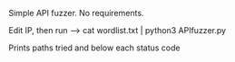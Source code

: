 
Simple API fuzzer. No requirements.

Edit IP, then run -->  cat wordlist.txt | python3 APIfuzzer.py

Prints paths tried and below each status code 

